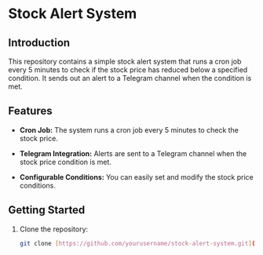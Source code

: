 
# Stock Alert System

## Introduction

This repository contains a simple stock alert system that runs a cron job every 5 minutes to check if the stock price has reduced below a specified condition. It sends out an alert to a Telegram channel when the condition is met.

## Features

- **Cron Job:** The system runs a cron job every 5 minutes to check the stock price.

- **Telegram Integration:** Alerts are sent to a Telegram channel when the stock price condition is met.

- **Configurable Conditions:** You can easily set and modify the stock price conditions.


## Getting Started

1. Clone the repository:

   ```bash
   git clone [https://github.com/yourusername/stock-alert-system.git](https://github.com/gowthamkishore3799/stockWatcher)https://github.com/gowthamkishore3799/stockWatcher
